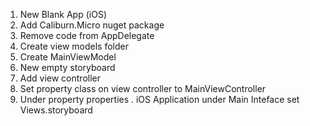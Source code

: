 
1. New Blank App (iOS)
2. Add Caliburn.Micro nuget package
3. Remove code from AppDelegate
4. Create view models folder
5. Create MainViewModel
6. New empty storyboard
7. Add view controller
8. Set property class on view controller to MainViewController
9. Under property properties . iOS Application under Main Inteface set Views.storyboard
